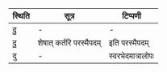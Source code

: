 | स्थिति | सूत्र | टिप्पणी |
| ----- | ------- | ------ |
| दु॒ | - | - |
| दु॒ | शेषात् कर्तरि परस्मैपदम् | इति परस्मैपदम् |
| दु | - | स्वरभेदमात्रालोपः |

